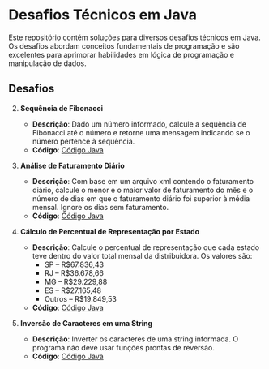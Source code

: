 # Desafios Técnicos em Java

Este repositório contém soluções para diversos desafios técnicos em Java. Os desafios abordam conceitos fundamentais de programação e são excelentes para aprimorar habilidades em lógica de programação e manipulação de dados.

## Desafios
   
2. **Sequência de Fibonacci**
   - **Descrição**: Dado um número informado, calcule a sequência de Fibonacci até o número e retorne uma mensagem indicando se o número pertence à sequência.
   - **Código**: [Código Java](https://github.com/GustavoIgn/Target_GSI/tree/master/Exercicio_2/src)
   
3. **Análise de Faturamento Diário**
   - **Descrição**: Com base em um arquivo xml contendo o faturamento diário, calcule o menor e o maior valor de faturamento do mês e o número de dias em que o faturamento diário foi superior à média mensal. Ignore os dias sem faturamento.
   - **Código**: [Código Java](https://github.com/GustavoIgn/Target_GSI/tree/master/Exercicio_3/src)

4. **Cálculo de Percentual de Representação por Estado**
   - **Descrição**: Calcule o percentual de representação que cada estado teve dentro do valor total mensal da distribuidora. Os valores são:
     - SP – R$67.836,43
     - RJ – R$36.678,66
     - MG – R$29.229,88
     - ES – R$27.165,48
     - Outros – R$19.849,53
   - **Código**: [Código Java](https://github.com/GustavoIgn/Target_GSI/tree/master/Exercicio_4/src)

5. **Inversão de Caracteres em uma String**
   - **Descrição**: Inverter os caracteres de uma string informada. O programa não deve usar funções prontas de reversão.
   - **Código**: [Código Java](https://github.com/GustavoIgn/Target_GSI/tree/master/Exercicio_5/src)

